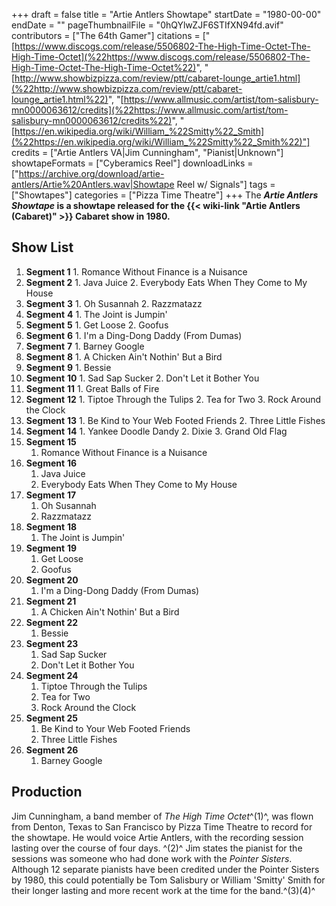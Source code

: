 +++
draft = false
title = "Artie Antlers Showtape"
startDate = "1980-00-00"
endDate = ""
pageThumbnailFile = "0hQYlwZJF6STIfXN94fd.avif"
contributors = ["The 64th Gamer"]
citations = ["[https://www.discogs.com/release/5506802-The-High-Time-Octet-The-High-Time-Octet](%22https://www.discogs.com/release/5506802-The-High-Time-Octet-The-High-Time-Octet%22)", "[http://www.showbizpizza.com/review/ptt/cabaret-lounge_artie1.html](%22http://www.showbizpizza.com/review/ptt/cabaret-lounge_artie1.html%22)", "[https://www.allmusic.com/artist/tom-salisbury-mn0000063612/credits](%22https://www.allmusic.com/artist/tom-salisbury-mn0000063612/credits%22)", "[https://en.wikipedia.org/wiki/William_%22Smitty%22_Smith](%22https://en.wikipedia.org/wiki/William_%22Smitty%22_Smith%22)"]
credits = ["Artie Antlers VA|Jim Cunningham", "Pianist|Unknown"]
showtapeFormats = ["Cyberamics Reel"]
downloadLinks = ["https://archive.org/download/artie-antlers/Artie%20Antlers.wav|Showtape Reel w/ Signals"]
tags = ["Showtapes"]
categories = ["Pizza Time Theatre"]
+++
The ***Artie Antlers Showtape* is a showtape released for the {{< wiki-link "Artie Antlers (Cabaret)" >}} Cabaret show in 1980.**

## Show List

1.   **Segment 1**
    1.  Romance Without Finance is a Nuisance
2.   **Segment 2**
    1.  Java Juice
    2.  Everybody Eats When They Come to My House
3.   **Segment** **3**
    1.  Oh Susannah
    2.  Razzmatazz
4.   **Segment** **4**
    1.  The Joint is Jumpin'
5.   **Segment** **5**
    1.  Get Loose
    2.  Goofus
6.   **Segment** **6**
    1.  I'm a Ding-Dong Daddy (From Dumas)
7.   **Segment** **7**
    1.  Barney Google
8.   **Segment** **8**
    1.  A Chicken Ain't Nothin' But a Bird
9.   **Segment** **9**
    1.  Bessie
10.  **Segment** **10**
    1.  Sad Sap Sucker
    2.  Don't Let it Bother You
11.  **Segment** **11**
    1.  Great Balls of Fire
12.  **Segment** **12**
    1.  Tiptoe Through the Tulips
    2.  Tea for Two
    3.  Rock Around the Clock
13.  **Segment** **13**
    1.  Be Kind to Your Web Footed Friends
    2.  Three Little Fishes
14.  **Segment** **14**
    1.  Yankee Doodle Dandy
    2.  Dixie
    3.  Grand Old Flag
15. **Segment** **15**
    1.  Romance Without Finance is a Nuisance
16. **Segment** **16**
    1.  Java Juice
    2.  Everybody Eats When They Come to My House
17. **Segment** **17**
    1.  Oh Susannah
    2.  Razzmatazz
18. **Segment** **18**
    1.  The Joint is Jumpin'
19. **Segment** **19**
    1.  Get Loose
    2.  Goofus
20. **Segment 20**
    1.  I'm a Ding-Dong Daddy (From Dumas)
21. **Segment 21**
    1.  A Chicken Ain't Nothin' But a Bird
22. **Segment 22**
    1.  Bessie
23. **Segment 23**
    1.  Sad Sap Sucker
    2.  Don't Let it Bother You
24. **Segment 24**
    1.  Tiptoe Through the Tulips
    2.  Tea for Two
    3.  Rock Around the Clock
25. **Segment 25**
    1.  Be Kind to Your Web Footed Friends
    2.  Three Little Fishes
26. **Segment 26**
    1.  Barney Google

## Production

Jim Cunningham, a band member of *The High Time Octet*^(1)^, was flown from Denton, Texas to San Francisco by Pizza Time Theatre to record for the showtape. He would voice Artie Antlers, with the recording session lasting over the course of four days. ^(2)^
Jim states the pianist for the sessions was someone who had done work with the *Pointer Sisters*. Although 12 separate pianists have been credited under the Pointer Sisters by 1980, this could potentially be Tom Salisbury or William 'Smitty' Smith for their longer lasting and more recent work at the time for the band.^(3)(4)^
